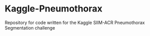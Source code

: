 # Kaggle-Pneumothorax
Repository for code written for the Kaggle SIIM-ACR Pneumothorax Segmentation challenge
